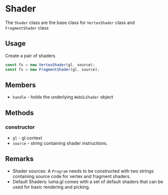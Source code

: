 # Shader

The `Shader` class are the base class for `VertexShader` class and `FragmentShader` class


## Usage

Create a pair of shaders
```js
const fs = new VertexShader(gl, source);
const fs = new FragmentShader(gl, source);
```

## Members

* `handle` - holds the underlying `WebGLShader` object


## Methods

### constructor

* `gl` - gl context
* `source` - string containing shader instructions.



## Remarks

* Shader sources: A `Program` needs to be constructed with two strings containing source code for vertex and fragment shaders.
* Default Shaders: luma.gl comes with a set of default shaders that can be used for basic rendering and picking.
